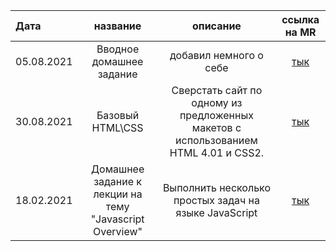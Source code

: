 | Дата      | название | описание | ссылка на MR     |
| :---      | :----:   |  :----:  |       :---:       |
| 05.08.2021| Вводное домашнее задание|добавил немного о себе| [тык](https://gitlab.com/nc-samara-frontend-school/2021/development/fs_egor_semenov/-/merge_requests/1)  |
| 30.08.2021|Базовый HTML\CSS|Сверстать сайт по одному из предложенных макетов с использованием HTML 4.01 и CSS2.|[тык](https://gitlab.com/nc-samara-frontend-school/2021/development/fs_egor_semenov/-/merge_requests/4)
| 18.02.2021| Домашнее задание к лекции на тему "Javascript Overview" | Выполнить несколько простых задач на языке JavaScript |[тык](https://gitlab.com/nc-samara-frontend-school/2021/development/fs_egor_semenov/-/merge_requests/3)